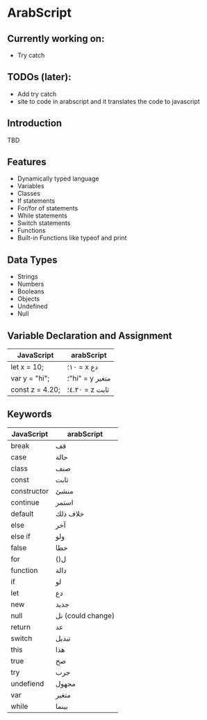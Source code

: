 # ArabScript

## Currently working on:

- Try catch

## TODOs (later):

- Add try catch
- site to code in arabscript and it translates the code to javascript

## Introduction

TBD

## Features

- Dynamically typed language
- Variables
- Classes
- If statements
- For/for of statements
- While statements
- Switch statements
- Functions
- Built-in Functions like typeof and print

## Data Types

- Strings
- Numbers
- Booleans
- Objects
- Undefined
- Null

## Variable Declaration and Assignment

| JavaScript      | arabScript      |
| --------------- | --------------- |
| let x = 10;     | ١٠؛ = x دع      |
| var y = "hi";   | ؛"hi" = y متغير |
| const z = 4.20; | ٤.٢٠؛ = z ثابت  |

## Keywords

| JavaScript  | arabScript        |
| ----------- | ----------------- |
| break       | قف                |
| case        | حالة              |
| class       | صنف               |
| const       | ثابت              |
| constructor | منشئ              |
| continue    | استمر             |
| default     | خلاف ذلك          |
| else        | آخر               |
| else if     | ولو               |
| false       | خطا               |
| for         | ()ل               |
| function    | دالة              |
| if          | لو                |
| let         | دع                |
| new         | جديد              |
| null        | نل (could change) |
| return      | عد                |
| switch      | تبديل             |
| this        | هذا               |
| true        | صح                |
| try         | جرب               |
| undefiend   | مجهول             |
| var         | متغير             |
| while       | بينما             |
